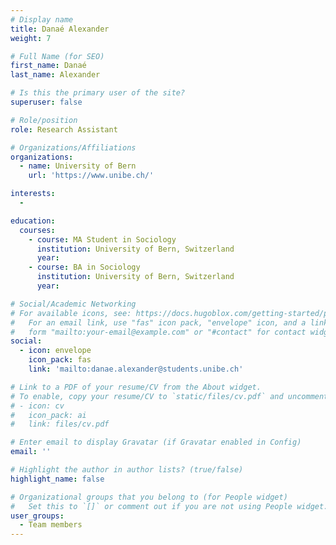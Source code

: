 ```yaml
---
# Display name
title: Danaé Alexander
weight: 7

# Full Name (for SEO)
first_name: Danaé 
last_name: Alexander

# Is this the primary user of the site?
superuser: false

# Role/position
role: Research Assistant

# Organizations/Affiliations
organizations:
  - name: University of Bern
    url: 'https://www.unibe.ch/'

interests:
  - 

education:
  courses:
    - course: MA Student in Sociology
      institution: University of Bern, Switzerland
      year: 
    - course: BA in Sociology
      institution: University of Bern, Switzerland
      year: 

# Social/Academic Networking
# For available icons, see: https://docs.hugoblox.com/getting-started/page-builder/#icons
#   For an email link, use "fas" icon pack, "envelope" icon, and a link in the
#   form "mailto:your-email@example.com" or "#contact" for contact widget.
social:
  - icon: envelope
    icon_pack: fas
    link: 'mailto:danae.alexander@students.unibe.ch'

# Link to a PDF of your resume/CV from the About widget.
# To enable, copy your resume/CV to `static/files/cv.pdf` and uncomment the lines below.
# - icon: cv
#   icon_pack: ai
#   link: files/cv.pdf

# Enter email to display Gravatar (if Gravatar enabled in Config)
email: ''

# Highlight the author in author lists? (true/false)
highlight_name: false

# Organizational groups that you belong to (for People widget)
#   Set this to `[]` or comment out if you are not using People widget.
user_groups:
  - Team members
---
```

